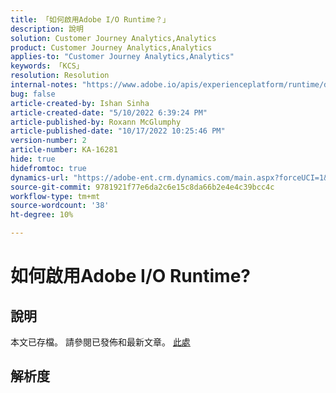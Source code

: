 ```yaml
---
title: 「如何啟用Adobe I/O Runtime？」
description: 說明
solution: Customer Journey Analytics,Analytics
product: Customer Journey Analytics,Analytics
applies-to: "Customer Journey Analytics,Analytics"
keywords: 「KCS」
resolution: Resolution
internal-notes: "https://www.adobe.io/apis/experienceplatform/runtime/docs.html#!adobedocs/adobeio-runtime/master/README.md"
bug: false
article-created-by: Ishan Sinha
article-created-date: "5/10/2022 6:39:24 PM"
article-published-by: Roxann McGlumphy
article-published-date: "10/17/2022 10:25:46 PM"
version-number: 2
article-number: KA-16281
hide: true
hidefromtoc: true
dynamics-url: "https://adobe-ent.crm.dynamics.com/main.aspx?forceUCI=1&pagetype=entityrecord&etn=knowledgearticle&id=1ee66c7f-90d0-ec11-a7b5-0022480a8753"
source-git-commit: 9781921f77e6da2c6e15c8da66b2e4e4c39bcc4c
workflow-type: tm+mt
source-wordcount: '38'
ht-degree: 10%

---
```


# 如何啟用Adobe I/O Runtime?

## 說明

本文已存檔。 請參閱已發佈和最新文章。 [此處](https://experienceleague.adobe.com/search.html#sort=relevancy)

## 解析度

